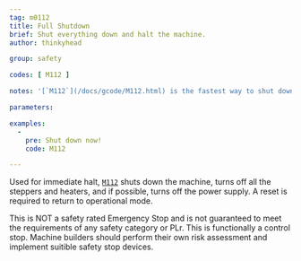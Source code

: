 ```yaml
---
tag: m0112
title: Full Shutdown
brief: Shut everything down and halt the machine.
author: thinkyhead

group: safety

codes: [ M112 ]

notes: '[`M112`](/docs/gcode/M112.html) is the fastest way to shut down the machine using a host, but it may need to wait for a space to open up in the command queue. Enable `EMERGENCY_PARSER` for an instantaneous [`M112`](/docs/gcode/M112.html) command.'

parameters:

examples:
  -
    pre: Shut down now!
    code: M112

---
```


Used for immediate halt, [`M112`](/docs/gcode/M112.html) shuts down the machine, turns off all the steppers and heaters, and if possible, turns off the power supply. A reset is required to return to operational mode.

This is NOT a safety rated Emergency Stop and is not guaranteed to meet the requirements of any safety category or PLr. This is functionally a control stop. Machine builders should perform their own risk assessment and implement suitible safety stop devices.
